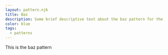```yaml
---
layout: pattern.njk
title: Baz
description: Some brief descriptive text about the baz pattern for the gallery card
color: blue
tags:
  - patterns
---
```


This is the baz pattern
